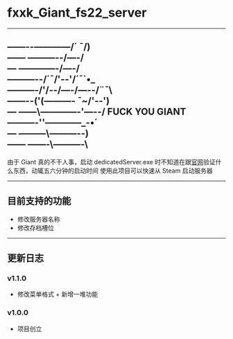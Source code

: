# fxxk_Giant_fs22_server

---

——--————/´ ¯/)  
—— ———--/—-/  
— ————-/—-/  
———--/´¯/'--'/´¯`•_  
———-/'/--/—-/—--/¨¯\  
——--('(———- ¯~/'--')  
— ——\————-'—--/ FUCK YOU GIANT  
———-'\'————_-•´  
— ———\———--)  
—— ——-\———-\  
--

由于 Giant 真的不干人事，启动 dedicatedServer.exe 时不知道在跟[官网](www.farming-simulator.com)验证什么东西，动辄五六分钟的启动时间
使用此项目可以快速从 Steam 启动服务器

---

## 目前支持的功能

- 修改服务器名称
- 修改存档槽位

---

## 更新日志

### v1.1.0

- 修改菜单格式 + 新增一堆功能

### v1.0.0

- 项目创立

